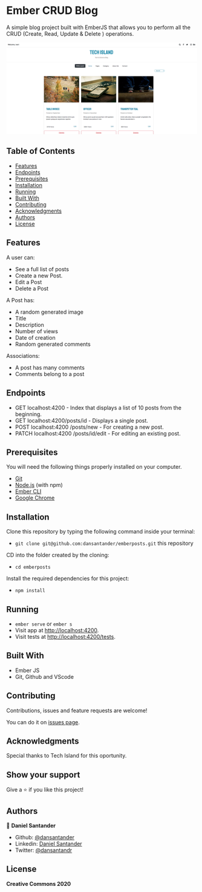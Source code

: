 # Ember CRUD Blog

A simple blog project built with EmberJS that allows you to perform all the CRUD (Create, Read, Update & Delete ) operations.

![screenshot](screenshot.png)

## Table of Contents

* [Features](#features)
* [Endpoints](#endpoints)
* [Prerequisites](#prerequisites)
* [Installation](#installation)
* [Running](#running)
* [Built With](#built-with)
* [Contributing](#contributing)
* [Acknowledgments](#acknowledgments)
* [Authors](#author)
* [License](#license)

## Features

A user can:

<ul>
  <li>See a full list of posts</li>
  <li>Create a new Post.</li>
  <li>Edit a Post</li>
  <li>Delete a Post</li>
</ul>

A Post has:

<ul>
  <li>A random generated image</li>
  <li>Title</li>
  <li>Description</li>
  <li>Number of views</li>
  <li>Date of creation</li>
  <li>Random generated comments</li>
</ul>

Associations:

<ul>
  <li>A post has many comments</li>
  <li>Comments belong to a post</li>
</ul>


## Endpoints

- GET localhost:4200 - Index that displays a list of 10 posts from the beginning.
- GET localhost:4200/posts/id - Displays a single post.
- POST localhost:4200 /posts/new - For creating a new post.
- PATCH localhost:4200 /posts/id/edit - For editing an existing post.

## Prerequisites

You will need the following things properly installed on your computer.

* [Git](https://git-scm.com/)
* [Node.js](https://nodejs.org/) (with npm)
* [Ember CLI](https://ember-cli.com/)
* [Google Chrome](https://google.com/chrome/)

## Installation

Clone this repository by typing the following command inside your terminal:
* `git clone git@github.com:dansantander/emberposts.git` this repository

CD into the folder created by the cloning:
* `cd emberposts`

Install the required dependencies for this project:
* `npm install`

## Running

* `ember serve` or `ember s`
* Visit app at [http://localhost:4200](http://localhost:4200).
* Visit tests at [http://localhost:4200/tests](http://localhost:4200/tests).

## Built With

- Ember JS <br>
- Git, Github and VScode <br>

## Contributing

Contributions, issues and feature requests are welcome!

You can do it on [issues page](issues/).

## Acknowledgments

Special thanks to Tech Island for this oportunity.

## Show your support

Give a ⭐️ if you like this project!

## Authors

👤 **Daniel Santander**

- Github: [@dansantander](https://github.com/dansantander)
- Linkedin: [Daniel Santander](https://www.linkedin.com/in/daniel-santander)
- Twitter: [@dansantandr](https://twitter.com/dansantandr)

## License

<strong>Creative Commons 2020</strong>
